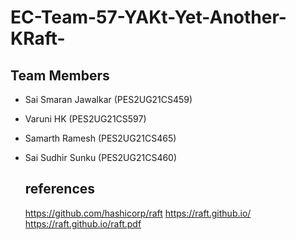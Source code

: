 # EC-Team-57-YAKt-Yet-Another-KRaft-

## Team Members

- Sai Smaran Jawalkar (PES2UG21CS459)
- Varuni HK (PES2UG21CS597)
- Samarth Ramesh (PES2UG21CS465)
- Sai Sudhir Sunku (PES2UG21CS460)

  ## references
  https://github.com/hashicorp/raft
  https://raft.github.io/
  https://raft.github.io/raft.pdf
  
